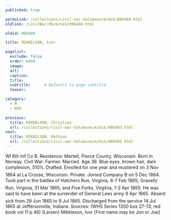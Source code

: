 ```yaml
---
published: true

permalink: /collections/civil-war-database/m/mik/006404.html
oldlink: /CivilWar/db/m/mik/006404.html

oldid: 006404

title: MIKKELSON, Ivor

pagelist:
  exclude: false
  order: 6404
  image: 
  alt:
  caption:
  title:
  subtitle:      # Defaults to page subtitle
  teaser:

category: 
  - M 
  - MIK

previous:
  title: MIKKELSON, Christian
  url: /collections/civil-war-database/m/mik/006403.html  
next:
  title: MIKKELSON, Mathias
  url: /collections/civil-war-database/m/mik/006405.html   
---
```

WI 6th Inf Co B. Residence: Martell, Pierce County, Wisconsin. Born in Norway. Civil War: Farmer. Married. Age 39. Blue eyes, brown hair, dark complexion, 5&#146;10&frac12;&#148;. Drafted. Enrolled for one year and mustered on 3 Nov 1864 at La Crosse, Wisconsin. Private. Joined Company B on 5 Dec 1864. Took part in the battles of Hatcher&#146;s Run, Virginia, 6-7 Feb 1865; Gravelly Run, Virginia, 31 Mar 1865; and Five Forks, Virginia, 1-2 Apr 1865. He was said to have been at the surrender of General Lee&#146;s army 9 Apr 1865. Absent sick from 29 Jun 1865 to 9 Jul 1865. Discharged from the service 14 Jul 1865 at Jeffersonville, Indiana. Sources: (WHS Series 1200 box 27-13; red book vol 11 p 46) (Larsen) &#147;Mikkleson, Ivor&#148; [First name may be &#147;Jon&#148; or &#147;Joe&#148;]